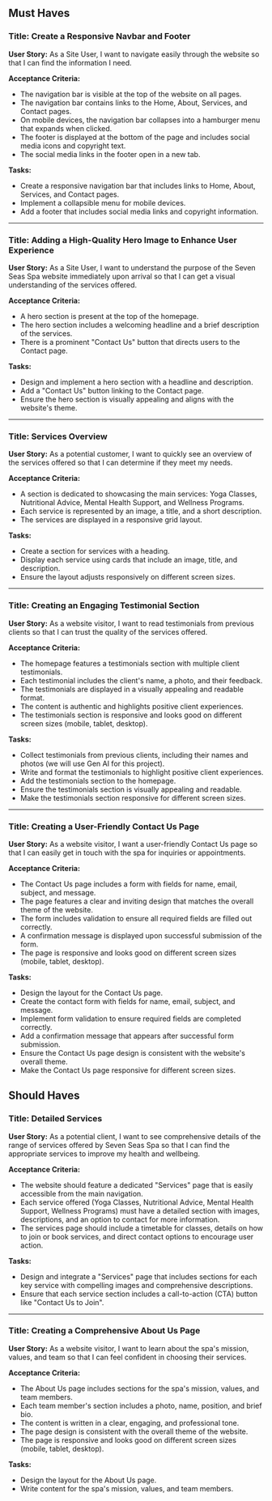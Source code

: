## Must Haves

### Title: Create a Responsive Navbar and Footer

**User Story:**
As a Site User, I want to navigate easily through the website so that I can find the information I need.

**Acceptance Criteria:**
- The navigation bar is visible at the top of the website on all pages.
- The navigation bar contains links to the Home, About, Services, and Contact pages.
- On mobile devices, the navigation bar collapses into a hamburger menu that expands when clicked.
- The footer is displayed at the bottom of the page and includes social media icons and copyright text.
- The social media links in the footer open in a new tab.

**Tasks:**
- Create a responsive navigation bar that includes links to Home, About, Services, and Contact pages.
- Implement a collapsible menu for mobile devices.
- Add a footer that includes social media links and copyright information.

---

### Title: Adding a High-Quality Hero Image to Enhance User Experience

**User Story:**
As a Site User, I want to understand the purpose of the Seven Seas Spa website immediately upon arrival so that I can get a visual understanding of the services offered.

**Acceptance Criteria:**
- A hero section is present at the top of the homepage.
- The hero section includes a welcoming headline and a brief description of the services.
- There is a prominent "Contact Us" button that directs users to the Contact page.

**Tasks:**
- Design and implement a hero section with a headline and description.
- Add a "Contact Us" button linking to the Contact page.
- Ensure the hero section is visually appealing and aligns with the website's theme.

---

### Title: Services Overview

**User Story:**
As a potential customer, I want to quickly see an overview of the services offered so that I can determine if they meet my needs.

**Acceptance Criteria:**
- A section is dedicated to showcasing the main services: Yoga Classes, Nutritional Advice, Mental Health Support, and Wellness Programs.
- Each service is represented by an image, a title, and a short description.
- The services are displayed in a responsive grid layout.

**Tasks:**
- Create a section for services with a heading.
- Display each service using cards that include an image, title, and description.
- Ensure the layout adjusts responsively on different screen sizes.

---

### Title: Creating an Engaging Testimonial Section

**User Story:**
As a website visitor, I want to read testimonials from previous clients so that I can trust the quality of the services offered.

**Acceptance Criteria:**
- The homepage features a testimonials section with multiple client testimonials.
- Each testimonial includes the client's name, a photo, and their feedback.
- The testimonials are displayed in a visually appealing and readable format.
- The content is authentic and highlights positive client experiences.
- The testimonials section is responsive and looks good on different screen sizes (mobile, tablet, desktop).

**Tasks:**
- Collect testimonials from previous clients, including their names and photos (we will use Gen AI for this project).
- Write and format the testimonials to highlight positive client experiences.
- Add the testimonials section to the homepage.
- Ensure the testimonials section is visually appealing and readable.
- Make the testimonials section responsive for different screen sizes.

---

### Title: Creating a User-Friendly Contact Us Page

**User Story:**
As a website visitor, I want a user-friendly Contact Us page so that I can easily get in touch with the spa for inquiries or appointments.

**Acceptance Criteria:**
- The Contact Us page includes a form with fields for name, email, subject, and message.
- The page features a clear and inviting design that matches the overall theme of the website.
- The form includes validation to ensure all required fields are filled out correctly.
- A confirmation message is displayed upon successful submission of the form.
- The page is responsive and looks good on different screen sizes (mobile, tablet, desktop).

**Tasks:**
- Design the layout for the Contact Us page.
- Create the contact form with fields for name, email, subject, and message.
- Implement form validation to ensure required fields are completed correctly.
- Add a confirmation message that appears after successful form submission.
- Ensure the Contact Us page design is consistent with the website's overall theme.
- Make the Contact Us page responsive for different screen sizes.

## Should Haves

### Title: Detailed Services

**User Story:**
As a potential client, I want to see comprehensive details of the range of services offered by Seven Seas Spa so that I can find the appropriate services to improve my health and wellbeing.

**Acceptance Criteria:**
- The website should feature a dedicated "Services" page that is easily accessible from the main navigation.
- Each service offered (Yoga Classes, Nutritional Advice, Mental Health Support, Wellness Programs) must have a detailed section with images, descriptions, and an option to contact for more information.
- The services page should include a timetable for classes, details on how to join or book services, and direct contact options to encourage user action.

**Tasks:**
- Design and integrate a "Services" page that includes sections for each key service with compelling images and comprehensive descriptions.
- Ensure that each service section includes a call-to-action (CTA) button like "Contact Us to Join​".

---

### Title: Creating a Comprehensive About Us Page

**User Story:**
As a website visitor, I want to learn about the spa's mission, values, and team so that I can feel confident in choosing their services.

**Acceptance Criteria:**
- The About Us page includes sections for the spa's mission, values, and team members.
- Each team member's section includes a photo, name, position, and brief bio.
- The content is written in a clear, engaging, and professional tone.
- The page design is consistent with the overall theme of the website.
- The page is responsive and looks good on different screen sizes (mobile, tablet, desktop).

**Tasks:**
- Design the layout for the About Us page.
- Write content for the spa's mission, values, and team members.
